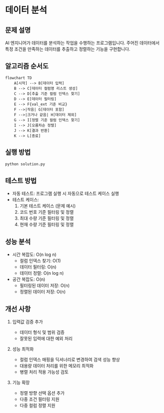 # 데이터 분석

## 문제 설명
AI 엔지니어가 데이터를 분석하는 작업을 수행하는 프로그램입니다. 주어진 데이터에서 특정 조건을 만족하는 데이터를 추출하고 정렬하는 기능을 구현합니다.

## 알고리즘 순서도
```mermaid
flowchart TD
    A[시작] --> B[데이터 입력]
    B --> C[데이터 컬럼명 리스트 생성]
    C --> D[추출 기준 컬럼 인덱스 찾기]
    D --> E[데이터 필터링]
    E --> F{val_ext 기준 비교}
    F -->|작음| G[데이터 포함]
    F -->|크거나 같음| H[데이터 제외]
    G --> I[정렬 기준 컬럼 인덱스 찾기]
    I --> J[오름차순 정렬]
    J --> K[결과 반환]
    K --> L[종료]
```

## 실행 방법
```bash
python solution.py
```

## 테스트 방법
- 자동 테스트: 프로그램 실행 시 자동으로 테스트 케이스 실행
- 테스트 케이스:
  1. 기본 테스트 케이스 (문제 예시)
  2. 코드 번호 기준 필터링 및 정렬
  3. 최대 수량 기준 필터링 및 정렬
  4. 현재 수량 기준 필터링 및 정렬

## 성능 분석
- 시간 복잡도: O(n log n)
  - 컬럼 인덱스 찾기: O(1)
  - 데이터 필터링: O(n)
  - 데이터 정렬: O(n log n)
- 공간 복잡도: O(n)
  - 필터링된 데이터 저장: O(n)
  - 정렬된 데이터 저장: O(n)

## 개선 사항
1. 입력값 검증 추가
   - 데이터 형식 및 범위 검증
   - 잘못된 입력에 대한 예외 처리

2. 성능 최적화
   - 컬럼 인덱스 매핑을 딕셔너리로 변경하여 검색 성능 향상
   - 대용량 데이터 처리를 위한 메모리 최적화
   - 병렬 처리 적용 가능성 검토

3. 기능 확장
   - 정렬 방향 선택 옵션 추가
   - 다중 조건 필터링 지원
   - 다중 컬럼 정렬 지원 